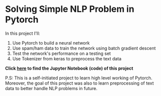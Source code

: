 # Solving Simple NLP Problem in Pytorch

In this project I'll:
1. Use Pytorch to build a neural network
2. Use spam/ham data to train the network using batch gradient descent
3. Test the network's performance on a testing set
4. Use Tokenizer from keras to preprocess the text data  

**Click [here]() to find the Jupyter Notebook (code) of this project**

P.S: This is a self-initiated project to learn high level working of Pytorch. Moreover, the goal of this project was also to learn preprocessing of text data to better handle NLP problems in future. 
